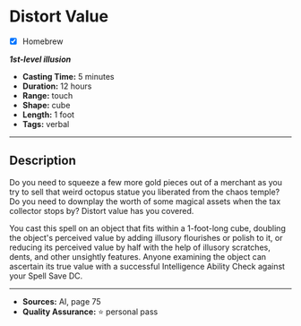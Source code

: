 # Distort Value
- [x] Homebrew

***1st-level illusion***
- **Casting Time:** 5 minutes
- **Duration:** 12 hours
- **Range:** touch
- **Shape:** cube
- **Length:** 1 foot
- **Tags:** verbal

---

## Description
Do you need to squeeze a few more gold pieces out of a merchant as you try to sell that weird octopus statue you liberated from the chaos temple? Do you need to downplay the worth of some magical assets when the tax collector stops by? Distort value has you covered.

You cast this spell on an object that fits within a 1-foot-long cube, doubling the object's perceived value by adding illusory flourishes or polish to it, or reducing its perceived value by half with the help of illusory scratches, dents, and other unsightly features.
Anyone examining the object can ascertain its true value with a successful Intelligence Ability Check against your Spell Save DC.

---

- **Sources:** AI, page 75
- **Quality Assurance:** :star: personal pass
